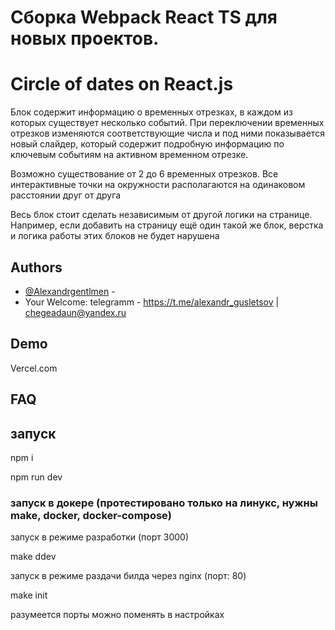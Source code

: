 # Cборка Webpack React TS для новых проектов.

# Circle of dates on React.js 

Блок содержит информацию о временных отрезках, в каждом из которых существует несколько событий. 
При переключении временных отрезков изменяются соответствующие числа и под ними показывается новый слайдер, который содержит подробную информацию по ключевым событиям на активном временном отрезке.

Возможно существование от 2 до 6 временных отрезков. Все интерактивные точки на окружности располагаются на одинаковом расстоянии друг от друга

Весь блок стоит сделать независимым от другой логики на странице. 
Например, если добавить на страницу ещё один такой же блок, верстка и логика работы этих блоков не будет нарушена



## Authors

- [@Alexandrgentlmen](https://github.com/Alexandrgentlmen) -
- Your Welcome: telegramm - https://t.me/alexandr_gusletsov | chegeadaun@yandex.ru


## Demo

Vercel.com


## FAQ

## запуск

npm i

npm run dev

### запуск в докере (протестировано только на линукс, нужны make, docker, docker-compose)

запуск в режиме разработки (порт 3000)

make ddev

запуск в режиме раздачи билда через nginx (порт: 80)

make init


разумеется порты можно поменять в настройках
